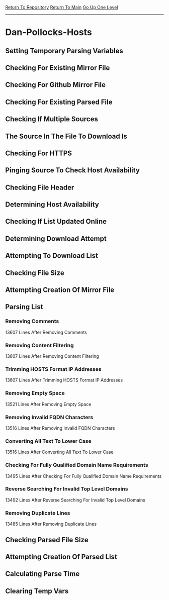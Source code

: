 [Return To Repository](https://github.com/deathbybandaid/piholeparser/)
[Return To Main](https://github.com/deathbybandaid/piholeparser/blob/master/RecentRunLogs/Mainlog.md)
[Go Up One Level](https://github.com/deathbybandaid/piholeparser/blob/master/RecentRunLogs/TopLevelScripts/30-Processing-External-Blacklists.md)
____________________________________
# Dan-Pollocks-Hosts
## Setting Temporary Parsing Variables
## Checking For Existing Mirror File
## Checking For Github Mirror File
## Checking For Existing Parsed File
## Checking If Multiple Sources
## The Source In The File To Download Is
## Checking For HTTPS
## Pinging Source To Check Host Availability
## Checking File Header
## Determining Host Availability
## Checking If List Updated Online
## Determining Download Attempt
## Attempting To Download List
## Checking File Size
## Attempting Creation Of Mirror File
## Parsing List
### Removing Comments
13607 Lines After Removing Comments
### Removing Content Filtering
13607 Lines After Removing Content Filtering
### Trimming HOSTS Format IP Addresses
13607 Lines After Trimming HOSTS Format IP Addresses
### Removing Empty Space
13521 Lines After Removing Empty Space
### Removing Invalid FQDN Characters
13516 Lines After Removing Invalid FQDN Characters
### Converting All Text To Lower Case
13516 Lines After Converting All Text To Lower Case
### Checking For Fully Qualified Domain Name Requirements
13495 Lines After Checking For Fully Qualified Domain Name Requirements
### Reverse Searching For Invalid Top Level Domains
13492 Lines After Reverse Searching For Invalid Top Level Domains
### Removing Duplicate Lines
13485 Lines After Removing Duplicate Lines
## Checking Parsed File Size
## Attempting Creation Of Parsed List
## Calculating Parse Time
## Clearing Temp Vars
